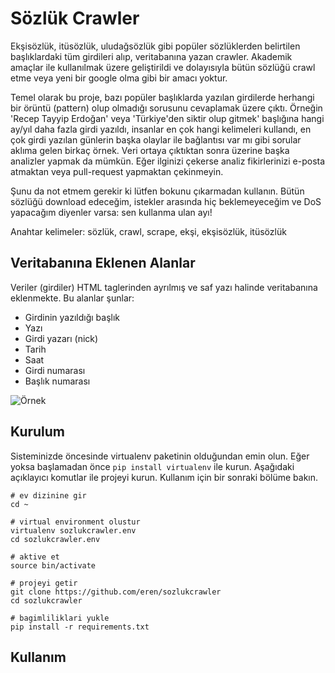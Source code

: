 Sözlük Crawler
==============

Ekşisözlük, itüsözlük, uludağsözlük gibi popüler sözlüklerden belirtilen başlıklardaki
tüm girdileri alıp, veritabanına yazan crawler. Akademik amaçlar ile kullanılmak üzere
geliştirildi ve dolayısıyla bütün sözlüğü crawl etme veya yeni bir google olma
gibi bir amacı yoktur.

Temel olarak bu proje, bazı popüler başlıklarda yazılan girdilerde herhangi bir örüntü (pattern) olup
olmadığı sorusunu cevaplamak üzere çıktı. Örneğin 'Recep Tayyip Erdoğan' veya 'Türkiye'den
siktir olup gitmek' başlığına hangi ay/yıl daha fazla girdi yazıldı, insanlar en çok hangi
kelimeleri kullandı, en çok girdi yazılan günlerin başka olaylar ile bağlantısı var mı gibi
sorular aklıma gelen birkaç örnek. Veri ortaya çıktıktan sonra üzerine başka analizler
yapmak da mümkün. Eğer ilginizi çekerse analiz fikirlerinizi e-posta atmaktan veya pull-request
yapmaktan çekinmeyin.

Şunu da not etmem gerekir ki lütfen bokunu çıkarmadan kullanın. Bütün sözlüğü download edeceğim,
istekler arasında hiç beklemeyeceğim ve DoS yapacağım diyenler varsa: sen kullanma ulan ayı!

Anahtar kelimeler: sözlük, crawl, scrape, ekşi, ekşisözlük, itüsözlük

Veritabanına Eklenen Alanlar
----------------------------
Veriler (girdiler) HTML taglerinden ayrılmış ve saf yazı halinde veritabanına eklenmekte. Bu alanlar şunlar:

* Girdinin yazıldığı başlık
* Yazı
* Girdi yazarı (nick)
* Tarih
* Saat
* Girdi numarası
* Başlık numarası


![Örnek](http://i.imgur.com/0jwqw3O.png)


Kurulum
-------
Sisteminizde öncesinde virtualenv paketinin olduğundan emin olun. Eğer yoksa başlamadan önce
`pip install virtualenv` ile kurun. Aşağıdaki açıklayıcı komutlar ile projeyi kurun. Kullanım
için bir sonraki bölüme bakın.


```
# ev dizinine gir
cd ~

# virtual environment olustur
virtualenv sozlukcrawler.env
cd sozlukcrawler.env

# aktive et
source bin/activate

# projeyi getir 
git clone https://github.com/eren/sozlukcrawler
cd sozlukcrawler

# bagimliliklari yukle
pip install -r requirements.txt
```

Kullanım
--------
